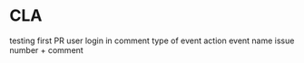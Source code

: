 # CLA

testing first PR
user login in comment
type of event action
event name
issue number + comment
